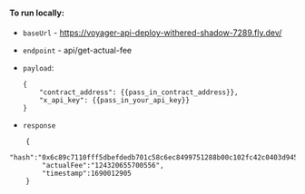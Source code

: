 #### To run locally:

- `baseUrl` - https://voyager-api-deploy-withered-shadow-7289.fly.dev/
- `endpoint` - api/get-actual-fee

- `payload`: 
    ```
    {
	    "contract_address": {{pass_in_contract_address}}, 
	    "x_api_key": {{pass_in_your_api_key}}
    }
    ```

- `response`
```
    {
        "hash":"0x6c89c7110fff5dbefdedb701c58c6ec8499751288b00c102fc42c0403d94517",
        "actualFee":"124320655700556",
        "timestamp":1690012905
    }
```
